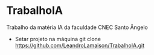 # TrabalhoIA

Trabalho da matéria IA da faculdade CNEC Santo Ângelo

 - Setar projeto na máquina
    git clone https://github.com/LeandroLamaison/TrabalhoIA.git
   
